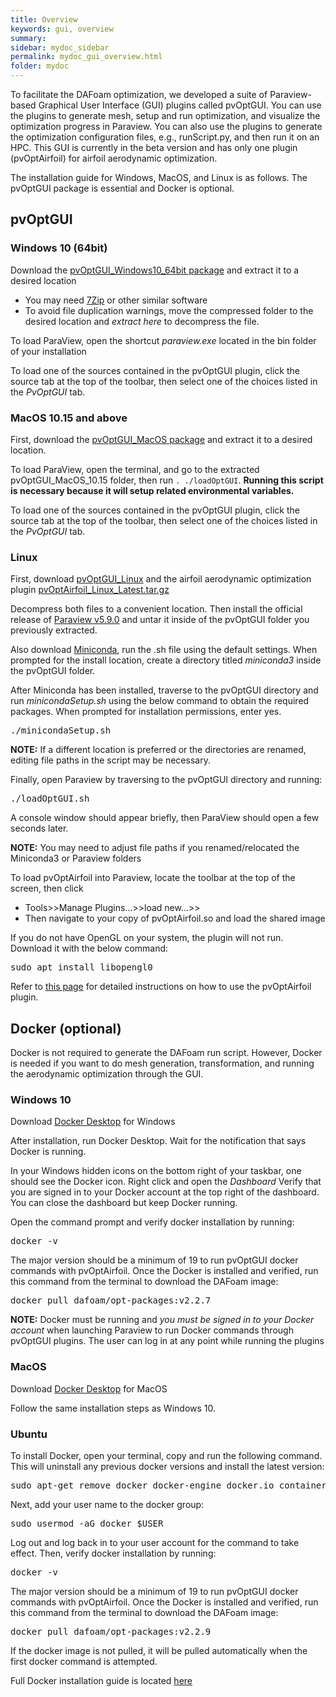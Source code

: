 ```yaml
---
title: Overview
keywords: gui, overview
summary: 
sidebar: mydoc_sidebar
permalink: mydoc_gui_overview.html
folder: mydoc
---
```


To facilitate the DAFoam optimization, we developed a suite of Paraview-based Graphical User Interface (GUI) plugins called pvOptGUI. You can use the plugins to generate mesh, setup and run optimization, and visualize the optimization progress in Paraview. You can also use the plugins to generate the optimization configuration files, e.g., runScript.py, and then run it on an HPC. This GUI is currently in the beta version and has only one plugin (pvOptAirfoil) for airfoil aerodynamic optimization. 

The installation guide for Windows, MacOS, and Linux is as follows. The pvOptGUI package is essential and Docker is optional.

## pvOptGUI

### Windows 10 (64bit)

Download the [pvOptGUI_Windows10_64bit package](https://github.com/DAFoam/files/releases/download/pvOptGUI/pvOptGUI_Windows10_64bit.zip) and extract it to a desired location
- You may need [7Zip](https://www.7-zip.org/) or other similar software
- To avoid file duplication warnings, move the compressed folder to the desired location and *extract here* to decompress the file.

To load ParaView, open the shortcut *paraview.exe* located in the bin folder of your installation

To load one of the sources contained in the pvOptGUI plugin, click the source tab at the top of the toolbar, then select one of the choices listed in the *PvOptGUI* tab.

### MacOS 10.15 and above

First, download the [pvOptGUI_MacOS package](https://github.com/DAFoam/files/releases/download/pvOptGUI/pvOptGUI_MacOS_10.15.zip) and extract it to a desired location. 

To load ParaView, open the terminal, and go to the extracted pvOptGUI_MacOS_10.15 folder, then run `. ./loadOptGUI`. **Running this script is necessary because it will setup related environmental variables.**

To load one of the sources contained in the pvOptGUI plugin, click the source tab at the top of the toolbar, then select one of the choices listed in the *PvOptGUI* tab.

### Linux

First, download [pvOptGUI_Linux](https://github.com/DAFoam/files/releases/download/pvOptGUI/pvOptGUI_Linux.tar.gz) and the airfoil aerodynamic optimization plugin [pvOptAirfoil_Linux_Latest.tar.gz](https://github.com/DAFoam/files/releases/download/pvOptGUI/pvOptAirfoil_Linux_Latest.tar.gz)

Decompress both files to a convenient location. Then install the official release of [Paraview v5.9.0](https://www.paraview.org/paraview-downloads/download.php?submit=Download&version=v5.9&type=binary&os=Linux&downloadFile=ParaView-5.9.0-MPI-Linux-Python3.8-64bit.tar.gz) and untar it inside of the pvOptGUI folder you previously extracted.

Also download [Miniconda](https://repo.anaconda.com/miniconda/Miniconda3-py38_4.10.3-Linux-x86_64.sh), run the .sh file using the default settings. When prompted for the install location, create a directory titled *miniconda3* inside the pvOptGUI folder. 

After Miniconda has been installed, traverse to the pvOptGUI directory and run *minicondaSetup.sh* using the below command to obtain the required packages. When prompted for installation permissions, enter yes.

<pre>
./minicondaSetup.sh
</pre>

**NOTE:** If a different location is preferred or the directories are renamed, editing file paths in the script may be necessary.

Finally, open Paraview by traversing to the pvOptGUI directory and running:

<pre>
./loadOptGUI.sh
</pre>

A console window should appear briefly, then ParaView should open a few seconds later.

**NOTE:** You may need to adjust file paths if you renamed/relocated the Miniconda3 or Paraview folders

To load pvOptAirfoil into Paraview, locate the toolbar at the top of the screen, then click 
- Tools>>Manage Plugins...>>load new...>>
- Then navigate to your copy of pvOptAirfoil.so and load the shared image

If you do not have OpenGL on your system, the plugin will not run. Download it with the below command:

<pre>
sudo apt install libopengl0
</pre>

Refer to [this page](mydoc_gui_pvoptairfoil.html) for detailed instructions on how to use the pvOptAirfoil plugin.

## Docker (optional)

Docker is not required to generate the DAFoam run script. However, Docker is needed if you want to do mesh generation, transformation, and running the aerodynamic optimization through the GUI. 

### Windows 10

Download [Docker Desktop](https://docs.docker.com/docker-for-windows/install/) for Windows

After installation, run Docker Desktop. Wait for the notification that says Docker is running.

In your Windows hidden icons on the bottom right of your taskbar, one should see the Docker icon. Right click and open the *Dashboard*
Verify that you are signed in to your Docker account at the top right of the dashboard. You can close the dashboard but keep Docker running.

Open the command prompt and verify docker installation by running:

<pre>
docker -v
</pre>

The major version should be a minimum of 19 to run pvOptGUI docker commands with pvOptAirfoil. Once the Docker is installed and verified, run this command from the terminal to download the DAFoam image:

<pre>
docker pull dafoam/opt-packages:v2.2.7
</pre>

**NOTE:** Docker must be running and *you must be signed in to your Docker account* when launching Paraview to run Docker commands through pvOptGUI plugins. The user can log in at any point while running the plugins

### MacOS

Download [Docker Desktop](https://hub.docker.com/editions/community/docker-ce-desktop-mac) for MacOS

Follow the same installation steps as Windows 10.

	
### Ubuntu	

To install Docker, open your terminal, copy and run the following command. This will uninstall any previous docker versions and install the latest version:

<pre>
sudo apt-get remove docker docker-engine docker.io containerd runc && sudo apt-get update && sudo apt-get install apt-transport-https ca-certificates curl gnupg-agent   software-properties-common -y && curl -fsSL https://download.docker.com/linux/ubuntu/gpg | sudo apt-key add - && sudo add-apt-repository "deb [arch=amd64] https:// download. docker.com/linux/ubuntu $(lsb_release -cs) stable" && sudo apt-get update && sudo apt-get install docker docker.io -y
</pre>

Next, add your user name to the docker group:

<pre>
sudo usermod -aG docker $USER
</pre>

Log out and log back in to your user account for the command to take effect. Then, verify docker installation by running:

<pre>
docker -v
</pre>

The major version should be a minimum of 19 to run pvOptGUI docker commands with pvOptAirfoil. Once the Docker is installed and verified, run this command from the terminal to download the DAFoam image:

<pre>
docker pull dafoam/opt-packages:v2.2.9
</pre>

If the docker image is not pulled, it will be pulled automatically when the first docker command is attempted.

Full Docker installation guide is located [here](https://docs.docker.com/engine/install/ubuntu/)


